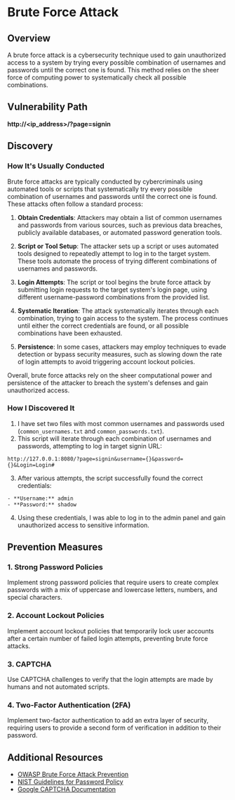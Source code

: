 # Brute Force Attack

## Overview

A brute force attack is a cybersecurity technique used to gain unauthorized access to a system by trying every possible combination of usernames and passwords until the correct one is found. This method relies on the sheer force of computing power to systematically check all possible combinations.

## Vulnerability Path
**http://<ip_address>/?page=signin**

## Discovery

### How It's Usually Conducted

Brute force attacks are typically conducted by cybercriminals using automated tools or scripts that systematically try every possible combination of usernames and passwords until the correct one is found. These attacks often follow a standard process:

1. **Obtain Credentials**: Attackers may obtain a list of common usernames and passwords from various sources, such as previous data breaches, publicly available databases, or automated password generation tools.

2. **Script or Tool Setup**: The attacker sets up a script or uses automated tools designed to repeatedly attempt to log in to the target system. These tools automate the process of trying different combinations of usernames and passwords.

3. **Login Attempts**: The script or tool begins the brute force attack by submitting login requests to the target system's login page, using different username-password combinations from the provided list.

4. **Systematic Iteration**: The attack systematically iterates through each combination, trying to gain access to the system. The process continues until either the correct credentials are found, or all possible combinations have been exhausted.

5. **Persistence**: In some cases, attackers may employ techniques to evade detection or bypass security measures, such as slowing down the rate of login attempts to avoid triggering account lockout policies.

Overall, brute force attacks rely on the sheer computational power and persistence of the attacker to breach the system's defenses and gain unauthorized access.

### How I Discovered It
1. I have set two files with most common usernames and passwords used (`common_usernames.txt` and `common_passwords.txt`).
2. This script will iterate through each combination of usernames and passwords, attempting to log in target signin URL:

```
http://127.0.0.1:8080/?page=signin&username={}&password={}&Login=Login#
```

3. After various attempts, the script successfully found the correct credentials:

```
- **Username:** admin
- **Password:** shadow
```

4. Using these credentials, I was able to log in to the admin panel and gain unauthorized access to sensitive information.

## Prevention Measures

### 1. Strong Password Policies
Implement strong password policies that require users to create complex passwords with a mix of uppercase and lowercase letters, numbers, and special characters.

### 2. Account Lockout Policies
Implement account lockout policies that temporarily lock user accounts after a certain number of failed login attempts, preventing brute force attacks.

### 3. CAPTCHA
Use CAPTCHA challenges to verify that the login attempts are made by humans and not automated scripts.

### 4. Two-Factor Authentication (2FA)
Implement two-factor authentication to add an extra layer of security, requiring users to provide a second form of verification in addition to their password.

## Additional Resources

- [OWASP Brute Force Attack Prevention](https://owasp.org/www-community/attacks/Brute_force_attack)
- [NIST Guidelines for Password Policy](https://pages.nist.gov/800-63-3/sp800-63b.html)
- [Google CAPTCHA Documentation](https://developers.google.com/recaptcha)
